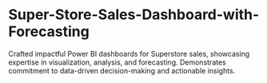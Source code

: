 # Super-Store-Sales-Dashboard-with-Forecasting

 Crafted impactful Power BI dashboards for Superstore sales, showcasing expertise in visualization, analysis, and forecasting. Demonstrates commitment to data-driven decision-making and actionable insights.
